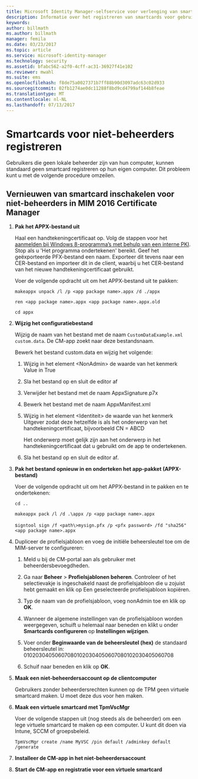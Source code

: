 ```yaml
---
title: Microsoft Identity Manager-selfservice voor verlenging van smartcard zonder Administrator-toegang | Microsoft Docs
description: Informatie over het registreren van smartcards voor gebruikers die geen beheerdersrechten hebben voor hun computers, zodat ze de certificaatbeheerder kunnen gebruiken.
keywords: 
author: billmath
ms.author: billmath
manager: femila
ms.date: 03/23/2017
ms.topic: article
ms.service: microsoft-identity-manager
ms.technology: security
ms.assetid: bfabc562-a2f0-4cff-ac31-36927f41e102
ms.reviewer: mwahl
ms.suite: ems
ms.openlocfilehash: f8de75a0027371b7ff88b90d3097adc63c02d933
ms.sourcegitcommit: 02fb1274ae0dc11288f8bd9cd4799af144b8feae
ms.translationtype: MT
ms.contentlocale: nl-NL
ms.lasthandoff: 07/13/2017
---
```

# Smartcards voor niet-beheerders registreren
<a id="enroll-smart-cards-for-non-administrators" class="xliff"></a>
Gebruikers die geen lokale beheerder zijn van hun computer, kunnen standaard geen smartcard registreren op hun eigen computer. Dit probleem kunt u met de volgende procedure omzeilen.

## Vernieuwen van smartcard inschakelen voor niet-beheerders in MIM 2016 Certificate Manager
<a id="enabling-smart-card-renewal-for-non-admins-in-mim-2016-certificate-manager" class="xliff"></a>

1.  **Pak het APPX-bestand uit**

    Haal een handtekeningcertificaat op. Volg de stappen voor het [aanmelden bij Windows 8-programma’s met behulp van een interne PKI](http://blogs.technet.com/b/deploymentguys/archive/2013/06/14/signing-windows-8-applications-using-an-internal-pki.aspx). Stop als u 'Het programma ondertekenen' bereikt. Geef het geëxporteerde PFX-bestand een naam. Exporteer dit tevens naar een CER-bestand en importeer dit in de client, waarbij u het CER-bestand van het nieuwe handtekeningcertificaat gebruikt.

    Voer de volgende opdracht uit om het APPX-bestand uit te pakken:

    `makeappx unpack /l /p <app package name>.appx /d ./appx`

    `ren <app package name>.appx <app package name>.appx.old`

    `cd appx`

2.  **Wijzig het configuratiebestand**

    Wijzig de naam van het bestand met de naam `CustomDataExample.xml custom.data`. De CM-app zoekt naar deze bestandsnaam.

    Bewerk het bestand custom.data en wijzig het volgende:

    1.  Wijzig in het element &lt;NonAdmin&gt; de waarde van het kenmerk Value in True

    2.  Sla het bestand op en sluit de editor af

    3.  Verwijder het bestand met de naam AppxSignature.p7x

    4.  Bewerk het bestand met de naam AppxManifest.xml

    5.  Wijzig in het element &lt;Identiteit&gt; de waarde van het kenmerk Uitgever zodat deze hetzelfde is als het onderwerp van het handtekeningcertificaat, bijvoorbeeld CN = ABCD

        Het onderwerp moet gelijk zijn aan het onderwerp in het handtekeningcertificaat dat u gebruikt om de app te ondertekenen.

    6.  Sla het bestand op en sluit de editor af.

3.  **Pak het bestand opnieuw in en onderteken het app-pakket (APPX-bestand)**

    Voer de volgende opdracht uit om het APPX-bestand in te pakken en te ondertekenen:

    `cd ..`

    `makeappx pack /l /d .\appx /p <app package name>.appx`

    s`igntool sign /f <path\>mysign.pfx /p <pfx password> /fd "sha256" <app package name>.appx`

4.  Dupliceer de profielsjabloon en voeg de initiële beheersleutel toe om de MIM-server te configureren:

    1.  Meld u bij de CM-portal aan als gebruiker met beheerdersbevoegdheden.

    2.  Ga naar **Beheer** &gt; **Profielsjablonen beheren**. Controleer of het selectievakje is ingeschakeld naast de profielsjabloon die u zojuist hebt gemaakt en klik op Een geselecteerde profielsjabloon kopiëren.

    3.  Typ de naam van de profielsjabloon, voeg nonAdmin toe en klik op **OK**.

    4.  Wanneer de algemene instellingen van de profielsjabloon worden weergegeven, schuift u helemaal naar beneden en klikt u onder **Smartcards configureren** op **Instellingen wijzigen**.

    5.  Voer onder **Beginwaarde van de beheersleutel (hex)** de standaard beheersleutel in: 010203040506070801020304050607080102030405060708

    6.  Schuif naar beneden en klik op **OK**.

5.  **Maak een niet-beheerdersaccount op de clientcomputer**

    Gebruikers zonder beheerdersrechten kunnen op de TPM geen virtuele smartcard maken. U moet deze dus voor hen maken.

6.  **Maak een virtuele smartcard met TpmVscMgr**

    Voer de volgende stappen uit (nog steeds als de beheerder) om een lege virtuele smartcard te maken op een computer. U kunt dit doen via Intune, SCCM of groepsbeleid.

    `TpmVscMgr create /name MyVSC /pin default /adminkey default /generate`

7.  **Installeer de CM-app in het niet-beheerdersaccount**

8.  **Start de CM-app en registratie voor een virtuele smartcard**
